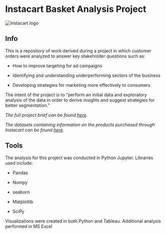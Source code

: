 # Instacart Basket Analysis Project

![instacart logo](https://www.instacart.com/company/wp-content/uploads/2022/03/03-Instacart-Logo-Kale-1.jpg)

## Info

This is a repository of work derived during a project in which customer orders were analyzed to answer key stakeholder questions such as:

- How to improve targeting for ad campaigns

- Identifying and understanding underperforming sectors of the business

- Developing strategies for marketing more effectively to consumers

The intent of the project is to "perform an initial data and exploratory analysis of the data in order to derive insights and suggest strategies for better segmentation."

_The full project brief can be found [here](https://images.careerfoundry.com/public/courses/data-immersion/A4/A4_Data_Immersion_Project_Brief.pdf)_.

_The datasets containing information on the products purchased through Instacart can be found [here](https://www.kaggle.com/datasets/psparks/instacart-market-basket-analysis)._


## Tools

The analysis for this project was conducted in Python Jupyter. Libraries used include:

  - Pandas

  - Numpy

  - seaborn

  - Matplotlib

  - SciPy

Visualizations were created in both Python and Tableau. Additional analysis performed in MS Excel

